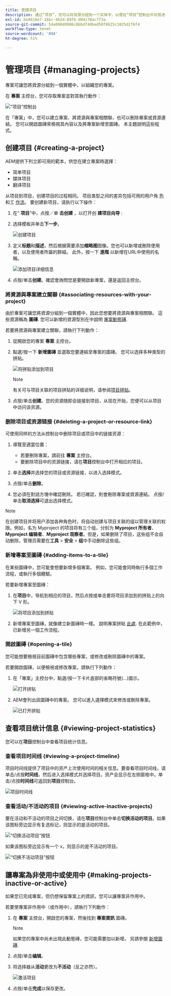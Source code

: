 ```yaml
---
title: 管理项目
description: 通过“项目”，您可以将资源分组到一个实体中，以便在“项目”控制台中对其进行访问和管理，从而组织项目
exl-id: be4616e7-18bc-4b2d-89f6-d04178ac7f3a
source-git-commit: 54a098d8986c8bbd740bed50f8625c1025d2f6f4
workflow-type: tm+mt
source-wordcount: '894'
ht-degree: 51%

---
```


# 管理项目 {#managing-projects}

專案可讓您將資源分組到一個實體中，以組織您的專案。

在 **專案** 主控台，您可存取專案並對其執行動作：

![“项目”控制台](/help/sites-cloud/authoring/assets/projects-console.png)

在「專案」中，您可以建立專案、將資源與專案相關聯，也可以刪除專案或資源連結。 您可以開啟圖磚來檢視其內容以及將專案新增至圖磚。 本主題說明這些程式。

## 创建项目 {#creating-a-project}

AEM提供下列立即可用的範本，供您在建立專案時選擇：

* 简单项目
* 媒体项目
* 翻译项目

<!-- Hiding product photoshoot via cqdoc-18072 as it is not available in Skyline.
* Product Photo Shoot Project 
-->

从项目到项目，创建项目的过程相同。 项目类型之间的差异包括可用的用户角 [色](/help/sites-cloud/authoring/projects/overview.md) 和工 [作流](/help/sites-cloud/authoring/projects/workflows.md)。  要创建新项目，请执行以下操作：

1. 在“ **项目**”中，点按／单 **击创建** ，以打开创 **建项目向导** :
1. 选择模板并单击&#x200B;**下一步**。

   ![创建项目](/help/sites-cloud/authoring/assets/projects-create.png)

1. 定义&#x200B;**标题**&#x200B;和&#x200B;**描述**，然后根据需要添加&#x200B;**缩略图**&#x200B;图像。您也可以新增或刪除使用者，以及使用者所屬的群組。 此外，按一下 **進階** 以新增在URL中使用的名稱。

   ![添加项目详细信息](/help/sites-cloud/authoring/assets/projects-add-team.png)

1. 点按/单击&#x200B;**创建**。確認會詢問您是要開啟新專案，還是返回主控台。

### 將資源與專案建立關聯 {#associating-resources-with-your-project}

由於專案可讓您將資源分組到一個實體中，因此您想要將資源與專案相關聯。 這些資源稱為 **圖磚**. 您可以新增的資源型別在中說明 [專案動態磚](/help/sites-cloud/authoring/projects/overview.md#project-tiles).

若要將資源與專案建立關聯，請執行下列動作：

1. 從開啟您的專案 **專案** 主控台。
1. 點選/按一下 **新增圖磚** 並選取您要連結至專案的圖磚。 您可以选择多种类型的拼贴。

   ![将拼贴添加到项目](/help/sites-cloud/authoring/assets/projects-add-tile.png)

   >[!NOTE]
   >
   >有关可与项目关联的项目拼贴的详细说明，请参阅[项目拼贴](/help/sites-cloud/authoring/projects/overview.md#project-tiles)。

1. 点按/单击&#x200B;**创建**。您的资源随即会链接到项目，从现在开始，您便可以从项目中访问该资源。

### 删除项目或资源链接 {#deleting-a-project-or-resource-link}

可使用同样的方法从控制台中删除项目或项目中的链接资源：

1. 導覽至適當位置：

   * 若要刪除專案，請前往 **專案** 主控台。
   * 要删除项目中的资源链接，请在&#x200B;**项目**&#x200B;控制台中打开相应的项目。

1. 单击&#x200B;**选择**&#x200B;并选择您的项目或资源链接，以进入选择模式。
1. 点按/单击&#x200B;**删除**。

1. 您必須在對話方塊中確認刪除。 若已確認，則會刪除專案或資源連結。 点按/单击&#x200B;**取消选择**&#x200B;可退出选择模式。

>[!NOTE]
>
>在创建项目并将用户添加各种角色时，将自动创建与项目关联的组以管理关联的权限。例如，名为 Myproject 的项目将有三个组，分别为 **Myproject 所有者**、**Myproject 编辑者**、**Myproject 观察者**。但是，如果删除了项目，这些组不会自动删除。管理员需要在&#x200B;**工具** > **安全** > **组**&#x200B;中手动删除这些组。

### 新增專案至圖磚 {#adding-items-to-a-tile}

在某些圖磚中，您可能會想要新增多個專案。 例如，您可能會同時執行多個工作流程，或執行多個體驗。

若要新增專案至圖磚：

1. 在&#x200B;**项目**&#x200B;中，导航到相应的项目，然后点按或单击要将项目添加到的拼贴上的向下 V 形。

   ![将项目添加到拼贴](/help/sites-cloud/authoring/assets/project-workflows.png)

1. 新增專案至圖磚，就像建立新圖磚時一樣。 說明專案拼貼 [此處](/help/sites-cloud/authoring/projects/overview.md#project-tiles). 在此範例中，已新增另一個工作流程。

### 開啟圖磚 {#opening-a-tile}

您可能想要檢視目前圖磚中包含哪些專案，或修改或刪除圖磚中的專案。

若要開啟圖磚，以便檢視或修改專案，請執行下列動作：

1. 在「專案」主控台中，點選/按一下卡片底部的省略符號(...)圖示。

   ![打开拼贴](/help/sites-cloud/authoring/assets/project-links.png)

1. AEM會列出該圖磚中的專案。 您可以進入選擇模式來修改或刪除專案。

   ![已打开拼贴](/help/sites-cloud/authoring/assets/projects-add-link.png)

## 查看项目统计信息 {#viewing-project-statistics}

您可以在&#x200B;**项目**&#x200B;控制台中查看项目统计信息。

### 查看项目时间线 {#viewing-a-project-timeline}

项目时间线提供了项目中的资产上次使用时间的相关信息。要查看项目时间线，请单击/点按&#x200B;**时间线**，然后进入选择模式并选择项目。资产会显示在左侧窗格中。单击/点按&#x200B;**时间线**&#x200B;可返回到&#x200B;**项目**&#x200B;控制台。

![项目时间线](/help/sites-cloud/authoring/assets/projects-timeline.png)

### 查看活动/不活动的项目 {#viewing-active-inactive-projects}

要在活动和不活动的项目之间切换，请在&#x200B;**项目**&#x200B;控制台中单击&#x200B;**切换活动的项目**。如果该图标旁边显示有复选标记，则显示的是活动的项目。

![“切换活动项目”按钮](/help/sites-cloud/authoring/assets/projects-active.png)

如果该图标旁边显示有一个 x，则显示的是不活动的项目。

![“切换不活动项目”按钮](/help/sites-cloud/authoring/assets/projects-inactive.png)

## 讓專案為非使用中或使用中 {#making-projects-inactive-or-active}

如果您已完成專案，但仍想保留專案上的資訊，您可以讓專案非作用中。

若要使專案非作用中（或作用中），請執行下列動作：

1. 在 **專案** 主控台，開啟您的專案，然後找到 **專案資訊** 圖磚。

   >[!NOTE]
   如果您的專案中尚未出現此動態磚，您可能需要加以新增。 另請參閱 [新增圖磚](#adding-items-to-a-tile).

1. 点按/单击&#x200B;**编辑**。
1. 将选择器从&#x200B;**活动**&#x200B;更改为&#x200B;**不活动**（反之亦然）。

   ![激活项目](/help/sites-cloud/authoring/assets/projects-add-team.png)

1. 点按/单击&#x200B;**完成**&#x200B;以保存更改。
